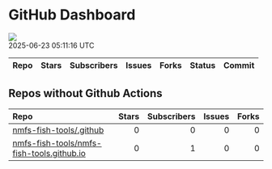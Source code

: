 GitHub Dashboard
================

![](https://github.com/nmfs-fish-tools/status/workflows/Render%20Status/badge.svg)  
2025-06-23 05:11:16 UTC

| Repo | Stars | Subscribers | Issues | Forks | Status | Commit |
|:-----|------:|------------:|-------:|------:|:-------|:-------|

## Repos without Github Actions

| Repo                                                                                                      | Stars | Subscribers | Issues | Forks |
|:----------------------------------------------------------------------------------------------------------|------:|------------:|-------:|------:|
| [nmfs-fish-tools/.github](https://github.com/nmfs-fish-tools/.github)                                     |     0 |           0 |      0 |     0 |
| [nmfs-fish-tools/nmfs-fish-tools.github.io](https://github.com/nmfs-fish-tools/nmfs-fish-tools.github.io) |     0 |           1 |      0 |     0 |
